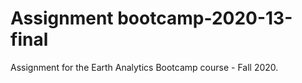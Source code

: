 # Assignment bootcamp-2020-13-final
Assignment for the Earth Analytics Bootcamp course - Fall 2020.
